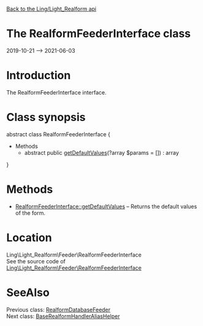 [Back to the Ling/Light_Realform api](https://github.com/lingtalfi/Light_Realform/blob/master/doc/api/Ling/Light_Realform.md)



The RealformFeederInterface class
================
2019-10-21 --> 2021-06-03






Introduction
============

The RealformFeederInterface interface.



Class synopsis
==============


abstract class <span class="pl-k">RealformFeederInterface</span>  {

- Methods
    - abstract public [getDefaultValues](https://github.com/lingtalfi/Light_Realform/blob/master/doc/api/Ling/Light_Realform/Feeder/RealformFeederInterface/getDefaultValues.md)(?array $params = []) : array

}






Methods
==============

- [RealformFeederInterface::getDefaultValues](https://github.com/lingtalfi/Light_Realform/blob/master/doc/api/Ling/Light_Realform/Feeder/RealformFeederInterface/getDefaultValues.md) &ndash; Returns the default values of the form.





Location
=============
Ling\Light_Realform\Feeder\RealformFeederInterface<br>
See the source code of [Ling\Light_Realform\Feeder\RealformFeederInterface](https://github.com/lingtalfi/Light_Realform/blob/master/Feeder/RealformFeederInterface.php)



SeeAlso
==============
Previous class: [RealformDatabaseFeeder](https://github.com/lingtalfi/Light_Realform/blob/master/doc/api/Ling/Light_Realform/Feeder/RealformDatabaseFeeder.md)<br>Next class: [BaseRealformHandlerAliasHelper](https://github.com/lingtalfi/Light_Realform/blob/master/doc/api/Ling/Light_Realform/Handler/AliasHelper/BaseRealformHandlerAliasHelper.md)<br>
